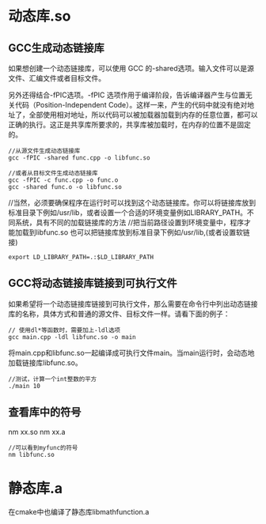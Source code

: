 # 动态库.so
## GCC生成动态链接库
如果想创建一个动态链接库，可以使用 GCC 的-shared选项。输入文件可以是源文件、汇编文件或者目标文件。

另外还得结合-fPIC选项。-fPIC 选项作用于编译阶段，告诉编译器产生与位置无关代码（Position-Independent Code）。这样一来，产生的代码中就没有绝对地址了，全部使用相对地址，所以代码可以被加载器加载到内存的任意位置，都可以正确的执行。这正是共享库所要求的，共享库被加载时，在内存的位置不是固定的。
```
//从源文件生成动态链接库
gcc -fPIC -shared func.cpp -o libfunc.so

//或者从目标文件生成动态链接库
gcc -fPIC -c func.cpp -o func.o
gcc -shared func.o -o libfunc.so
```

//当然，必须要确保程序在运行时可以找到这个动态链接库。你可以将链接库放到标准目录下例如/usr/lib，或者设置一个合适的环境变量例如LIBRARY_PATH。不同系统，具有不同的加载链接库的方法
//把当前路径设置到环境变量中，程序才能加载到libfunc.so  也可以把链接库放到标准目录下例如/usr/lib,(或者设置软链接)
```
export LD_LIBRARY_PATH=.:$LD_LIBRARY_PATH
```
## GCC将动态链接库链接到可执行文件
如果希望将一个动态链接库链接到可执行文件，那么需要在命令行中列出动态链接库的名称，具体方式和普通的源文件、目标文件一样。请看下面的例子：
```
// 使用dl*等函数时，需要加上-ldl选项
gcc main.cpp -ldl libfunc.so -o main
```
将main.cpp和libfunc.so一起编译成可执行文件main。当main运行时，会动态地加载链接库libfunc.so。

```
//测试，计算一个int整数的平方
./main 10

```


## 查看库中的符号
nm xx.so
nm xx.a
```
//可以看到myfunc的符号
nm libfunc.so
```

# 静态库.a
在cmake中也编译了静态库libmathfunction.a




